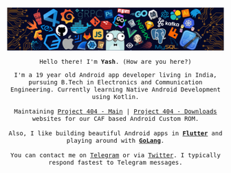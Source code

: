 ![header](https://github.com/Yash-Garg/Yash-Garg/blob/master/header.png)

<p align="center"><samp>Hello there! I'm <b>Yash</b>. (How are you here?)</samp></p>

<p align="center"><samp>
  I'm a 19 year old Android app developer living in India, pursuing B.Tech in Electronics and Communication Engineering. Currently learning Native Android Development using Kotlin.
  <br/><br/>
  Maintaining <a href="https://project404.us/">Project 404 - Main</a> | <a href="https://downloads.project404.us/">Project 404 - Downloads</a> websites for our CAF based Android Custom ROM.
  <br/><br/>
  Also, I like building beautiful Android apps in <b><a href="https://flutter.dev">Flutter</a></b> and playing around with <b><a href="https://golang.org/">GoLang</a></b>.
  <br/><br/>
  You can contact me on <a href="https://telegram.me/smart_geek/">Telegram</a> or via <a href="https://twitter.com/yashgarg1803">Twitter</a>.
  I typically respond fastest to Telegram messages.
</samp></p>
